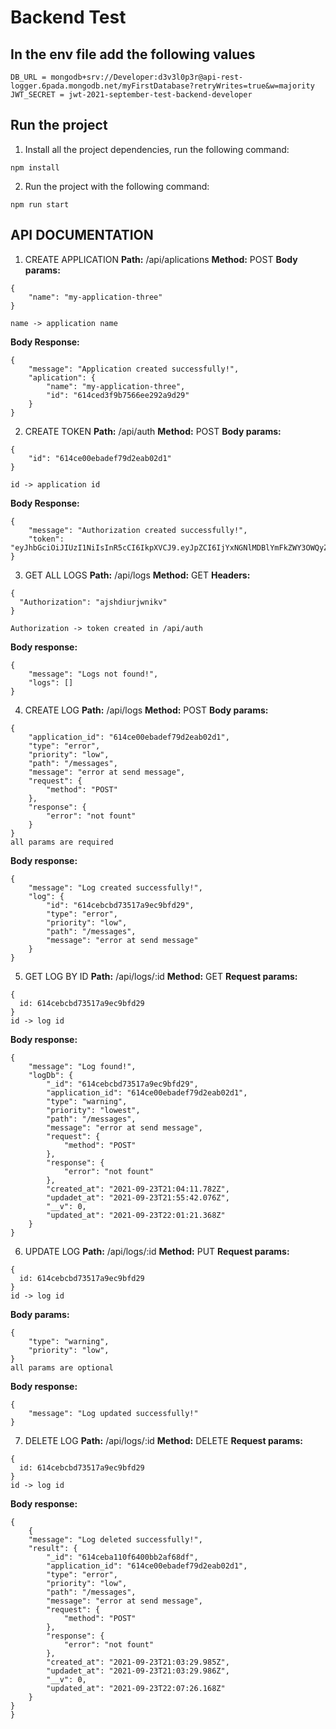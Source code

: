 # Backend Test

## In the env file add the following values
```
DB_URL = mongodb+srv://Developer:d3v3l0p3r@api-rest-logger.6pada.mongodb.net/myFirstDatabase?retryWrites=true&w=majority
JWT_SECRET = jwt-2021-september-test-backend-developer
```

## Run the project

1. Install all the project dependencies, run the following command:
```
npm install
```
2. Run the project with the following command:
```
npm run start
```

## API DOCUMENTATION
1. CREATE APPLICATION
**Path:** /api/aplications
**Method:** POST
**Body params:**
```
{
    "name": "my-application-three"
}

name -> application name
```
**Body Response:**
```
{
    "message": "Application created successfully!",
    "aplication": {
        "name": "my-application-three",
        "id": "614ced3f9b7566ee292a9d29"
    }
}
```

2. CREATE TOKEN
**Path:** /api/auth
**Method:** POST
**Body params:**
```
{
    "id": "614ce00ebadef79d2eab02d1"
}

id -> application id
```
**Body Response:**
```
{
    "message": "Authorization created successfully!",
    "token": "eyJhbGciOiJIUzI1NiIsInR5cCI6IkpXVCJ9.eyJpZCI6IjYxNGNlMDBlYmFkZWY3OWQyZWFiMDJkMSIsIm5hbWUiOiJteS1hcHBsaWNhdGlvbi10d28iLCJpYXQiOjE2MzI0MzM0MjIsImV4cCI6MTYzMzY0MzAyMn0.tItmirZ1SZDV77ucyjuQP4nSR2GJpZk5JIkpIon7ayY"
}
```

3. GET ALL LOGS
**Path:** /api/logs
**Method:** GET
**Headers:**
```
{
  "Authorization": "ajshdiurjwnikv"
}

Authorization -> token created in /api/auth
```
**Body response:**
```
{
    "message": "Logs not found!",
    "logs": []
}
```

4. CREATE LOG
**Path:** /api/logs
**Method:** POST
**Body params:**
```
{
    "application_id": "614ce00ebadef79d2eab02d1",
    "type": "error",
    "priority": "low",
    "path": "/messages",
    "message": "error at send message",
    "request": {
        "method": "POST"
    },
    "response": {
        "error": "not fount"
    }
}
all params are required
```
**Body response:**
```
{
    "message": "Log created successfully!",
    "log": {
        "id": "614cebcbd73517a9ec9bfd29",
        "type": "error",
        "priority": "low",
        "path": "/messages",
        "message": "error at send message"
    }
}
```

5. GET LOG BY ID
**Path:** /api/logs/:id
**Method:** GET
**Request params:**
```
{
  id: 614cebcbd73517a9ec9bfd29
}
id -> log id
```
**Body response:**
```
{
    "message": "Log found!",
    "logDb": {
        "_id": "614cebcbd73517a9ec9bfd29",
        "application_id": "614ce00ebadef79d2eab02d1",
        "type": "warning",
        "priority": "lowest",
        "path": "/messages",
        "message": "error at send message",
        "request": {
            "method": "POST"
        },
        "response": {
            "error": "not fount"
        },
        "created_at": "2021-09-23T21:04:11.782Z",
        "updadet_at": "2021-09-23T21:55:42.076Z",
        "__v": 0,
        "updated_at": "2021-09-23T22:01:21.368Z"
    }
}
```

6. UPDATE LOG
**Path:** /api/logs/:id
**Method:** PUT
**Request params:**
```
{
  id: 614cebcbd73517a9ec9bfd29
}
id -> log id
```
**Body params:**
```
{
    "type": "warning",
    "priority": "low",
}
all params are optional
```
**Body response:**
```
{
    "message": "Log updated successfully!"
}
```

7. DELETE LOG
**Path:** /api/logs/:id
**Method:** DELETE
**Request params:**
```
{
  id: 614cebcbd73517a9ec9bfd29
}
id -> log id
```
**Body response:**
```
{
    {
    "message": "Log deleted successfully!",
    "result": {
        "_id": "614ceba110f6400bb2af68df",
        "application_id": "614ce00ebadef79d2eab02d1",
        "type": "error",
        "priority": "low",
        "path": "/messages",
        "message": "error at send message",
        "request": {
            "method": "POST"
        },
        "response": {
            "error": "not fount"
        },
        "created_at": "2021-09-23T21:03:29.985Z",
        "updadet_at": "2021-09-23T21:03:29.986Z",
        "__v": 0,
        "updated_at": "2021-09-23T22:07:26.168Z"
    }
}
}